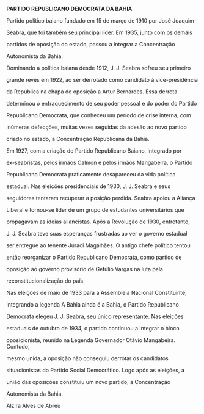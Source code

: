 **PARTIDO REPUBLICANO DEMOCRATA DA BAHIA**



Partido político baiano fundado em 15 de março de 1910 por José Joaquim

Seabra, que foi também seu principal líder. Em 1935, junto com os demais

partidos de oposição do estado, passou a integrar a Concentração

Autonomista da Bahia.



Dominando a política baiana desde 1912, J. J. Seabra sofreu seu primeiro

grande revés em 1922, ao ser derrotado como candidato à vice-presidência

da República na chapa de oposição a Artur Bernardes. Essa derrota

determinou o enfraquecimento de seu poder pessoal e do poder do Partido

Republicano Democrata, que conheceu um período de crise interna, com

inúmeras defecções, muitas vezes seguidas da adesão ao novo partido

criado no estado, a Concentração Republicana da Bahia.



Em 1927, com a criação do Partido Republicano Baiano, integrado por

ex-seabristas, pelos irmãos Calmon e pelos irmãos Mangabeira, o Partido

Republicano Democrata praticamente desapareceu da vida política

estadual. Nas eleições presidenciais de 1930, J. J. Seabra e seus

seguidores tentaram recuperar a posição perdida. Seabra apoiou a Aliança

Liberal e tornou-se líder de um grupo de estudantes universitários que

propagavam as ideias aliancistas. Após a Revolução de 1930, entretanto,

J. J. Seabra teve suas esperanças frustradas ao ver o governo estadual

ser entregue ao tenente Juraci Magalhães. O antigo chefe político tentou

então reorganizar o Partido Republicano Democrata, como partido de

oposição ao governo provisório de Getúlio Vargas na luta pela

reconstitucionalização do país.



Nas eleições de maio de 1933 para a Assembleia Nacional Constituinte,

integrando a legenda A Bahia ainda é a Bahia, o Partido Republicano

Democrata elegeu J. J. Seabra, seu único representante. Nas eleições

estaduais de outubro de 1934, o partido continuou a integrar o bloco

oposicionista, reunido na Legenda Governador Otávio Mangabeira. Contudo,

mesmo unida, a oposição não conseguiu derrotar os candidatos

situacionistas do Partido Social Democrático. Logo após as eleições, a

união das oposições constituiu um novo partido, a Concentração

Autonomista da Bahia.



Alzira Alves de Abreu



